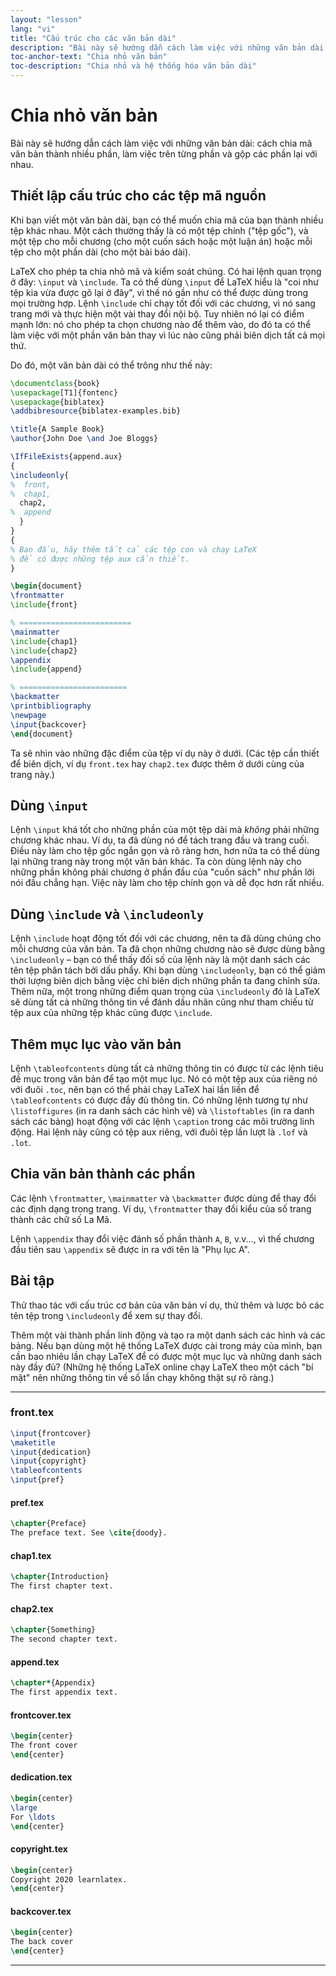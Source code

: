 ```yaml
---
layout: "lesson"
lang: "vi"
title: "Cấu trúc cho các văn bản dài"
description: "Bài này sẽ hướng dẫn cách làm việc với những văn bản dài: cách chia mã văn bản thành nhiều phần, làm việc trên từng phần và gộp các phần lại với nhau."
toc-anchor-text: "Chia nhỏ văn bản"
toc-description: "Chia nhỏ và hệ thống hóa văn bản dài"
---
```


# Chia nhỏ văn bản

<span class="summary">Bài này sẽ hướng dẫn cách làm việc với những văn bản dài:
cách chia mã văn bản thành nhiều phần, làm việc trên từng phần và gộp các phần
lại với nhau.</span>

<script>
preincludes = {
 "pre0": {
    "pre1": "front.tex",
    "pre2": "pref.tex",
    "pre3": "chap1.tex",
    "pre4": "chap2.tex",
    "pre5": "append.tex",
    "pre6": "frontcover.tex",
    "pre7": "dedication.tex",
    "pre8": "copyright.tex",
    "pre9": "backcover.tex",
   }
}
</script>

## Thiết lập cấu trúc cho các tệp mã nguồn

Khi bạn viết một văn bản dài, bạn có thể muốn chia mã của bạn thành nhiều tệp
khác nhau. Một cách thường thấy là có một tệp chính ("tệp gốc"), và một tệp cho
mỗi chương (cho một cuốn sách hoặc một luận án) hoặc mỗi tệp cho một phần dài
(cho một bài báo dài).

LaTeX cho phép ta chia nhỏ mã và kiểm soát chúng. Có hai lệnh quan trọng ở đây:
`\input` và `\include`. Ta có thể dùng `\input` để LaTeX hiểu là "coi như tệp
kia vừa được gõ lại ở đây", vì thế nó gần như có thể được dùng trong mọi trường
hợp. Lệnh `\include` chỉ chạy tốt đối với các chương, vì nó sang trang mới và
thực hiện một vài thay đổi nội bộ. Tuy nhiên nó lại có điểm mạnh lớn: nó cho
phép ta chọn chương nào để thêm vào, do đó ta có thể làm việc với một phần văn
bản thay vì lúc nào cũng phải biên dịch tất cả mọi thứ.

Do đó, một văn bản dài có thể trông như thế này:

<!-- pre0 {% raw %} -->
```latex
\documentclass{book}
\usepackage[T1]{fontenc}
\usepackage{biblatex}
\addbibresource{biblatex-examples.bib}

\title{A Sample Book}
\author{John Doe \and Joe Bloggs}

\IfFileExists{append.aux}
{
\includeonly{
%  front,
%  chap1,
  chap2,
%  append
  }
}
{
% Ban đầu, hãy thêm tất cả các tệp con và chạy LaTeX
% để có được những tệp aux cần thiết.
}

\begin{document}
\frontmatter
\include{front}

% =========================
\mainmatter
\include{chap1}
\include{chap2}
\appendix
\include{append}

% ========================
\backmatter
\printbibliography
\newpage
\input{backcover}
\end{document}
```
<!-- {% endraw %} -->

Ta sẽ nhìn vào những đặc điểm của tệp ví dụ này ở dưới. (Các tệp cần thiết để
biên dịch, ví dụ `front.tex` hay `chap2.tex` được thêm ở dưới cùng của trang
này.)

## Dùng `\input`

Lệnh `\input` khá tốt cho những phần của một tệp dài mà _không_ phải những
chương khác nhau. Ví dụ, ta đã dùng nó để tách trang đầu và trang cuối. Điều này
làm cho tệp gốc ngắn gọn và rõ ràng hơn, hơn nữa ta có thể dùng lại những trang
này trong một văn bản khác. Ta còn dùng lệnh này cho những phần không phải
chương ở phần đầu của "cuốn sách" như phần lời nói đầu chẳng hạn. Việc này làm
cho tệp chính gọn và dễ đọc hơn rất nhiều.

## Dùng `\include` và `\includeonly`

Lệnh `\include` hoạt động tốt đối với các chương, nên ta đã dùng chúng cho mỗi
chương của văn bản. Ta đã chọn những chương nào sẽ được dùng bằng `\includeonly`
&ndash; bạn có thể thấy đối số của lệnh này là một danh sách các tên tệp phân
tách bởi dấu phẩy. Khi bạn dùng `\includeonly`, bạn có thể giảm thời lượng biên
dịch bằng việc chỉ biên dịch những phần ta đang chỉnh sửa. Thêm nữa, một trong
những điểm quan trọng của `\includeonly` đó là LaTeX sẽ dùng tất cả những thông
tin về đánh dấu nhãn cũng như tham chiếu từ tệp aux của những tệp khác cũng được
`\include`.

## Thêm mục lục vào văn bản

Lệnh `\tableofcontents` dùng tất cả những thông tin có được từ các lệnh tiêu đề
mục trong văn bản để tạo một mục lục. Nó có một tệp aux của riêng nó với đuôi
`.toc`, nên bạn có thể phải chạy LaTeX hai lần liền để `\tableofcontents` có
được đầy đủ thông tin. Có những lệnh tương tự như `\listoffigures` (in ra danh
sách các hình vẽ) và `\listoftables` (in ra danh sách các bảng) hoạt động với
các lệnh `\caption` trong các môi trường linh động. Hai lệnh này cũng có tệp aux
riêng, với đuôi tệp lần lượt là `.lof` và `.lot`.

## Chia văn bản thành các phần

Các lệnh `\frontmatter`, `\mainmatter` và `\backmatter` được dùng để thay đổi
các định dạng trong trang. Ví dụ, `\frontmatter` thay đổi kiểu của số trang
thành các chữ số La Mã.

Lệnh `\appendix` thay đổi việc đánh số phần thành `A`, `B`, v.v..., vì thế
chương đầu tiên sau `\appendix` sẽ được in ra với tên là "Phụ lục A".

## Bài tập

Thử thao tác với cấu trúc cơ bản của văn bản ví dụ, thử thêm và lược bỏ các tên
tệp trong `\includeonly` để xem sự thay đổi.

Thêm một vài thành phần linh động và tạo ra một danh sách các hình và các bảng.
Nếu bạn dùng một hệ thống LaTeX được cài trong máy của mình, bạn cần bao nhiêu
lần chạy LaTeX để có được một mục lục và những danh sách này đầy đủ? (Những hệ
thống LaTeX online chạy LaTeX theo một cách "bí mật" nên những thông tin về số
lần chạy không thật sự rõ ràng.)

----

### front.tex
<!-- pre1 {% raw %} -->
```latex
\input{frontcover}
\maketitle
\input{dedication}
\input{copyright}
\tableofcontents
\input{pref}
```

#### pref.tex
<!-- pre2 {% raw %} -->
```latex
\chapter{Preface}
The preface text. See \cite{doody}.
```
<!-- {% endraw %} -->

#### chap1.tex
<!-- pre3 {% raw %} -->
```latex
\chapter{Introduction}
The first chapter text.
```
<!-- {% endraw %} -->

#### chap2.tex
<!-- pre4 {% raw %} -->
```latex
\chapter{Something}
The second chapter text.
```
<!-- {% endraw %} -->

####  append.tex
<!-- pre5 {% raw %} -->
```latex
\chapter*{Appendix}
The first appendix text.
```
<!-- {% endraw %} -->

#### frontcover.tex
<!-- pre6 {% raw %} -->
```latex
\begin{center}
The front cover
\end{center}
```
<!-- {% endraw %} -->

#### dedication.tex
<!-- pre7 {% raw %} -->
```latex
\begin{center}
\large
For \ldots
\end{center}
```
<!-- {% endraw %} -->

#### copyright.tex
<!-- pre8 {% raw %} -->
```latex
\begin{center}
Copyright 2020 learnlatex.
\end{center}
```
<!-- {% endraw %} -->

#### backcover.tex
<!-- pre9 {% raw %} -->
```latex
\begin{center}
The back cover
\end{center}
```
<!-- {% endraw %} -->

----
